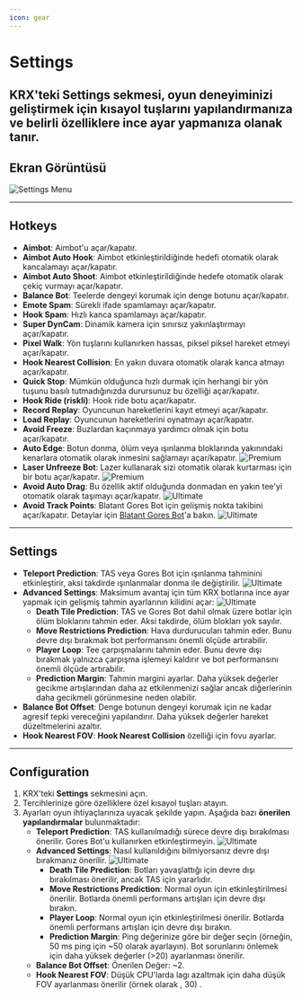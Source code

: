 ```yaml
---
icon: gear
---
```


# Settings

KRX'teki **Settings** sekmesi, oyun deneyiminizi geliştirmek için kısayol tuşlarını yapılandırmanıza ve belirli özelliklere ince ayar yapmanıza olanak tanır.
---

## **Ekran Görüntüsü**
![Settings Menu](https://raw.githubusercontent.com/Krixx1337/krxclient-docs/refs/heads/main/images/settings-menu.png)

---

## **Hotkeys**
- **Aimbot**: Aimbot'u açar/kapatır.
- **Aimbot Auto Hook**: Aimbot etkinleştirildiğinde hedefi otomatik olarak kancalamayı açar/kapatır.
- **Aimbot Auto Shoot**: Aimbot etkinleştirildiğinde hedefe otomatik olarak çekiç vurmayı açar/kapatır.
- **Balance Bot**: Teelerde dengeyi korumak için denge botunu açar/kapatır.  
- **Emote Spam**: Sürekli ifade spamlamayı açar/kapatır.  
- **Hook Spam**: Hızlı kanca spamlamayı açar/kapatır.    
- **Super DynCam**: Dinamik kamera için sınırsız yakınlaştırmayı açar/kapatır.    
- **Pixel Walk**: Yön tuşlarını kullanırken hassas, piksel piksel hareket etmeyi açar/kapatır.  
- **Hook Nearest Collision**: En yakın duvara otomatik olarak kanca atmayı açar/kapatır. 
- **Quick Stop**: Mümkün olduğunca hızlı durmak için herhangi bir yön tuşunu basılı tutmadığınızda durursunuz bu özelliği açar/kapatır.
- **Hook Ride (riskli)**: Hook ride botu açar/kapatır.  
- **Record Replay**: Oyuncunun hareketlerini kayıt etmeyi açar/kapatır.  
- **Load Replay**: Oyuncunun hareketlerini oynatmayı açar/kapatır.  
- **Avoid Freeze**: Buzlardan kaçınmaya yardımcı olmak için botu açar/kapatır.  
- **Auto Edge**: Botun donma, ölüm veya ışınlanma bloklarında yakınındaki kenarlara otomatik olarak inmesini sağlamayı açar/kapatır. ![Premium](https://img.shields.io/badge/Premium-%23ffba00?style=flat-square)  
- **Laser Unfreeze Bot**: Lazer kullanarak sizi otomatik olarak kurtarması için bir botu açar/kapatır. ![Premium](https://img.shields.io/badge/Premium-%23ffba00?style=flat-square)  
- **Avoid Auto Drag**: Bu özellik aktif olduğunda donmadan en yakın tee'yi otomatik olarak taşımayı açar/kapatır. ![Ultimate](https://img.shields.io/badge/Ultimate-%23f76d6d?style=flat-square)  
- **Avoid Track Points**: Blatant Gores Bot için gelişmiş nokta takibini açar/kapatır. Detaylar için [Blatant Gores Bot](blatant.md)'a bakın. ![Ultimate](https://img.shields.io/badge/Ultimate-%23f76d6d?style=flat-square)  

---

## **Settings**
- **Teleport Prediction**: TAS veya Gores Bot için ışınlanma tahminini etkinleştirir, aksi takdirde ışınlanmalar donma ile değiştirilir. ![Ultimate](https://img.shields.io/badge/Ultimate-%23f76d6d?style=flat-square) 
- **Advanced Settings**: Maksimum avantaj için tüm KRX botlarına ince ayar yapmak için gelişmiş tahmin ayarlarının kilidini açar: ![Ultimate](https://img.shields.io/badge/Ultimate-%23f76d6d?style=flat-square)
   - **Death Tile Prediction**: TAS ve Gores Bot dahil olmak üzere botlar için ölüm bloklarını tahmin eder. Aksi takdirde, ölüm blokları yok sayılır.  
   - **Move Restrictions Prediction**: Hava durdurucuları tahmin eder. Bunu devre dışı bırakmak bot performansını önemli ölçüde artırabilir.  
   - **Player Loop**: Tee çarpışmalarını tahmin eder. Bunu devre dışı bırakmak yalnızca çarpışma işlemeyi kaldırır ve bot performansını önemli ölçüde artırabilir. 
   - **Prediction Margin**: Tahmin margini ayarlar. Daha yüksek değerler gecikme artışlarından daha az etkilenmenizi sağlar ancak diğerlerinin daha gecikmeli görünmesine neden olabilir.
- **Balance Bot Offset**: Denge botunun dengeyi korumak için ne kadar agresif tepki vereceğini yapılandırır. Daha yüksek değerler hareket düzeltmelerini azaltır.  
- **Hook Nearest FOV**:  **Hook Nearest Collision** özelliği için fovu ayarlar.  

---

## **Configuration**

1. KRX'teki **Settings** sekmesini açın.  
2. Tercihlerinize göre özelliklere özel kısayol tuşları atayın.
3. Ayarları oyun ihtiyaçlarınıza uyacak şekilde yapın. Aşağıda bazı **önerilen yapılandırmalar** bulunmaktadır:  
   - **Teleport Prediction**: TAS kullanılmadığı sürece devre dışı bırakılması önerilir. Gores Bot'u kullanırken etkinleştirmeyin. ![Ultimate](https://img.shields.io/badge/Ultimate-%23f76d6d?style=flat-square)  
   - **Advanced Settings**: Nasıl kullanıldığını bilmiyorsanız devre dışı bırakmanız önerilir. ![Ultimate](https://img.shields.io/badge/Ultimate-%23f76d6d?style=flat-square)  
      - **Death Tile Prediction**: Botları yavaşlattığı için devre dışı bırakılması önerilir, ancak TAS için yararlıdır. 
      - **Move Restrictions Prediction**: Normal oyun için etkinleştirilmesi önerilir. Botlarda önemli performans artışları için devre dışı bırakın.  
      - **Player Loop**: Normal oyun için etkinleştirilmesi önerilir. Botlarda önemli performans artışları için devre dışı bırakın.  
      - **Prediction Margin**: Ping değerinize göre bir değer seçin (örneğin, 50 ms ping için ~50 olarak ayarlayın). Bot sorunlarını önlemek için daha yüksek değerler (>20) ayarlanması önerilir.
   - **Balance Bot Offset**: Önerilen Değer: ~2.  
   - **Hook Nearest FOV**: Düşük CPU'larda lagı azaltmak için daha düşük FOV ayarlanması önerilir (örnek olarak , 30) .  